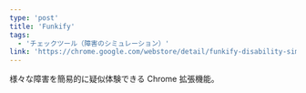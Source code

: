 ```yaml
---
type: 'post'
title: 'Funkify'
tags:
  - 'チェックツール（障害のシミュレーション）'
link: 'https://chrome.google.com/webstore/detail/funkify-disability-simula/ojcijjdchelkddboickefhnbdpeajdjg'
---
```

様々な障害を簡易的に疑似体験できる Chrome 拡張機能。